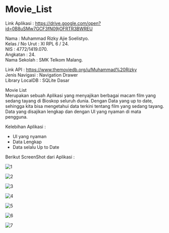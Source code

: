 # Movie_List

Link Aplikasi : https://drive.google.com/open?id=0B8uSMw7GCF3fN09jOFRTR3BWREU

Nama            : Muhammad Rizky Ajie Soelistyo.<br>
Kelas / No Urut : XI RPL 6 / 24.<br>
NIS             : 4772/1419.070.<br>
Angkatan        : 24.<br>
Nama Sekolah    : SMK Telkom Malang.<br>

Link API        : https://www.themoviedb.org/u/Muhammad%20Rizky<br>
Jenis Navigasi  : Navigation Drawer<br>
Library LocalDB : SQLite Dasar<br>

Movie List<br>
Merupakan sebuah Aplikasi yang menyajikan berbagai macam film yang sedang tayang di Bioskop seluruh dunia. Dengan Data yang up to date, sehingga kita bisa mengetahui data terkini tentang film yang sedang tayang. Data yang disajikan lengkap dan dengan UI yang nyaman di mata pengguna.<br>

Kelebihan Aplikasi :
- UI yang nyaman
- Data Lengkap
- Data selalu Up to Date


Berikut ScreenShot dari Aplikasi :

![1](https://user-images.githubusercontent.com/22115607/27068365-002871ac-503a-11e7-8b06-4810d80090a0.PNG)

![2](https://user-images.githubusercontent.com/22115607/27068367-002aa8be-503a-11e7-843a-50d645f7b0c4.PNG)

![3](https://user-images.githubusercontent.com/22115607/27068366-002ac380-503a-11e7-93ca-858a590cd528.PNG)

![4](https://user-images.githubusercontent.com/22115607/27073873-8c286f4e-504f-11e7-8a53-9752188379e3.PNG)

![5](https://user-images.githubusercontent.com/22115607/27068369-01163bf8-503a-11e7-867f-5df0ce6fd6bc.PNG)

![6](https://user-images.githubusercontent.com/22115607/27073874-8c2b7e64-504f-11e7-88e9-20300f94f488.PNG)

![7](https://user-images.githubusercontent.com/22115607/27073872-8c1be51c-504f-11e7-8ce4-4727a1e35349.PNG)
